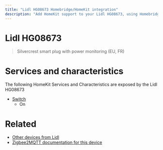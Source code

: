 ```yaml
---
title: "Lidl HG08673 Homebridge/HomeKit integration"
description: "Add HomeKit support to your Lidl HG08673, using Homebridge, Zigbee2MQTT and homebridge-z2m."
---
```

<!---
This file has been GENERATED using src/docgen/docgen.ts
DO NOT EDIT THIS FILE MANUALLY!
-->
# Lidl HG08673
> Silvercrest smart plug with power monitoring (EU, FR)


# Services and characteristics
The following HomeKit Services and Characteristics are exposed by
the Lidl HG08673

* [Switch](../../switch.md)
  * On


# Related
* [Other devices from Lidl](../index.md#lidl)
* [Zigbee2MQTT documentation for this device](https://www.zigbee2mqtt.io/devices/HG08673.html)